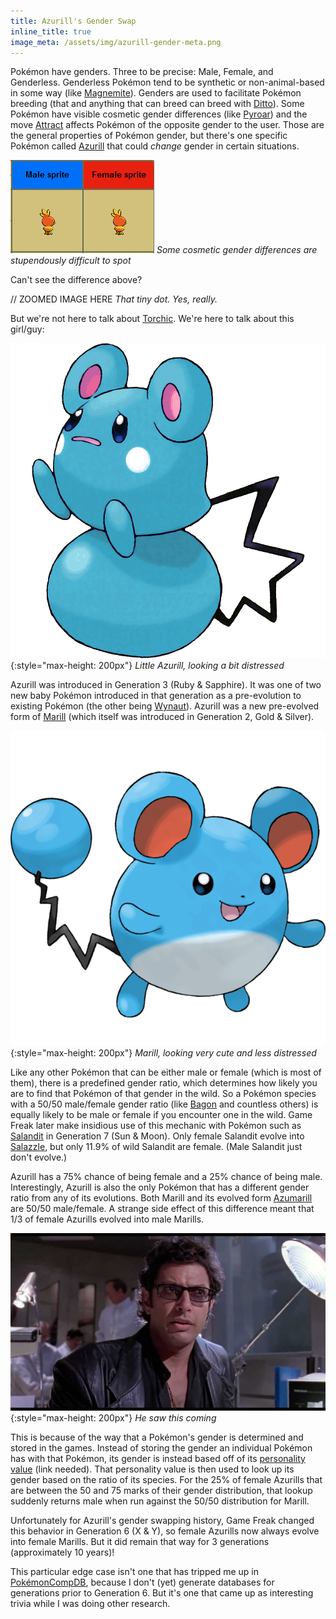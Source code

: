 ```yaml
---
title: Azurill's Gender Swap
inline_title: true
image_meta: /assets/img/azurill-gender-meta.png
---
```


Pokémon have genders. Three to be precise: Male, Female, and Genderless. Genderless Pokémon tend to be synthetic or non-animal-based in some way (like [Magnemite](https://www.serebii.net/pokedex-sm/081.shtml)). Genders are used to facilitate Pokémon breeding (that and anything that can breed can breed with [Ditto](https://www.serebii.net/pokedex-sm/132.shtml)). Some Pokémon have visible cosmetic gender differences (like [Pyroar](https://www.serebii.net/pokedex-sm/668.shtml)) and the move [Attract](https://www.serebii.net/attackdex-sm/attract.shtml) affects Pokémon of the opposite gender to the user. Those are the general properties of Pokémon gender, but there's one specific Pokémon called [Azurill](https://www.serebii.net/pokedex-sm/298.shtml) that could *change* gender in certain situations.

![](/assets/img/torchic-gender-difference.PNG)
*Some cosmetic gender differences are stupendously difficult to spot*

Can't see the difference above?

// ZOOMED IMAGE HERE
*That tiny dot. Yes, really.*

But we're not here to talk about [Torchic](https://www.serebii.net/pokedex-sm/255.shtml). We're here to talk about this girl/guy:

![](/assets/img/azurill.png){:style="max-height: 200px"}
*Little Azurill, looking a bit distressed*

Azurill was introduced in Generation 3 (Ruby & Sapphire). It was one of two new baby Pokémon introduced in that generation as a pre-evolution to existing Pokémon (the other being [Wynaut](https://www.serebii.net/pokedex-sm/360.shtml)). Azurill was a new pre-evolved form of [Marill](https://www.serebii.net/pokedex-sm/183.shtml) (which itself was introduced in Generation 2, Gold & Silver).

![](/assets/img/marill.png){:style="max-height: 200px"}
*Marill, looking very cute and less distressed*

Like any other Pokémon that can be either male or female (which is most of them), there is a predefined gender ratio, which determines how likely you are to find that Pokémon of that gender in the wild. So a Pokémon species with a 50/50 male/female gender ratio (like [Bagon](https://www.serebii.net/pokedex-sm/371.shtml) and countless others) is equally likely to be male or female if you encounter one in the wild. Game Freak later make insidious use of this mechanic with Pokémon such as [Salandit](https://www.serebii.net/pokedex-sm/757.shtml) in Generation 7 (Sun & Moon). Only female Salandit evolve into [Salazzle](https://www.serebii.net/pokedex-sm/758.shtml), but only 11.9% of wild Salandit are female. (Male Salandit just don't evolve.)

Azurill has a 75% chance of being female and a 25% chance of being male. Interestingly, Azurill is also the only Pokémon that has a different gender ratio from any of its evolutions. Both Marill and its evolved form [Azumarill](https://www.serebii.net/pokedex-sm/184.shtml) are 50/50 male/female. A strange side effect of this difference meant that 1/3 of female Azurills evolved into male Marills.

![](/assets/img/goldblum-life.jpg){:style="max-height: 200px"}
*He saw this coming*

This is because of the way that a Pokémon's gender is determined and stored in the games. Instead of storing the gender an individual Pokémon has with that Pokémon, its gender is instead based off of its [personality value]() (link needed). That personality value is then used to look up its gender based on the ratio of its species. For the 25% of female Azurills that are between the 50 and 75 marks of their gender distribution, that lookup suddenly returns male when run against the 50/50 distribution for Marill.

Unfortunately for Azurill's gender swapping history, Game Freak changed this behavior in Generation 6 (X & Y), so female Azurills now always evolve into female Marills. But it did remain that way for 3 generations (approximately 10 years)!

This particular edge case isn't one that has tripped me up in [PokémonCompDB](/pokemoncompdb.html), because I don't (yet) generate databases for generations prior to Generation 6. But it's one that came up as interesting trivia while I was doing other research.